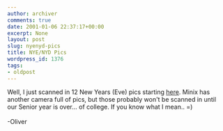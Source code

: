 ```yaml
---
author: archiver
comments: true
date: 2001-01-06 22:37:17+00:00
excerpt: None
layout: post
slug: nyenyd-pics
title: NYE/NYD Pics
wordpress_id: 1376
tags:
- oldpost
---
```


Well, I just scanned in 12 New Years (Eve) pics starting <a href=http://www.oliverweb.com/pics/34/index.shtml>here</a>. Minix has another camera full of pics, but those probably won't be scanned in until our Senior year is over... of college. If you know what I mean.. =)<br /><br />-Oliver